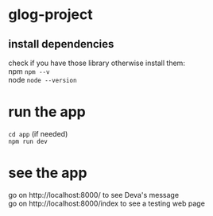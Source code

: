 # glog-project
## install dependencies
check if you have those library otherwise install them:  
npm `npm --v`  
node `node --version`  

# run the app
`cd app` (if needed)  
`npm run dev`  

# see the app
go on http://localhost:8000/ to see Deva's message  
go on http://localhost:8000/index to see a testing web page
